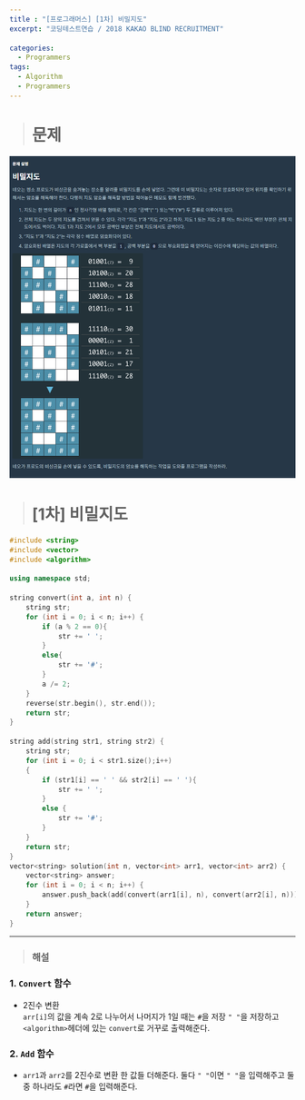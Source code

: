 ```yaml
---
title : "[프로그래머스] [1차] 비밀지도"
excerpt: "코딩테스트연습 / 2018 KAKAO BLIND RECRUITMENT"

categories:
  - Programmers
tags:
  - Algorithm
  - Programmers
---
```

># __문제__
![문제](../../../assets/images/Secret.PNG)

># __[1차] 비밀지도__

```cpp
#include <string>
#include <vector>
#include <algorithm>

using namespace std;

string convert(int a, int n) {
    string str;
    for (int i = 0; i < n; i++) {
        if (a % 2 == 0){
            str += ' ';   
        }
        else{
            str += '#';   
        }
        a /= 2;
    }
    reverse(str.begin(), str.end());
    return str;
}

string add(string str1, string str2) {
    string str;
    for (int i = 0; i < str1.size();i++)
    {
        if (str1[i] == ' ' && str2[i] == ' '){
            str += ' ';   
        }
        else {
            str += '#';
        }
    }
    return str;
}
vector<string> solution(int n, vector<int> arr1, vector<int> arr2) {
    vector<string> answer;
    for (int i = 0; i < n; i++) {
        answer.push_back(add(convert(arr1[i], n), convert(arr2[i], n)));
    }
    return answer;
}
```
* * *
> ### __해설__

### 1. `Convert` 함수
- 2진수 변환  
`arr[i]`의 값을 계속 2로 나누어서 나머지가 1일 때는 `#`을 저장 `" "`을 저장하고 `<algorithm>`헤더에 있는 `convert`로 거꾸로 출력해준다.
### 2. `Add` 함수
- `arr1`과 `arr2`를 2진수로 변환 한 값들 더해준다. 둘다 `" "`이면 `" "`을 입력해주고 둘 중 하나라도 `#`라면 `#`을 입력해준다.



